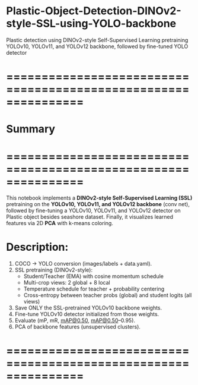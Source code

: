 # Plastic-Object-Detection-DINOv2-style-SSL-using-YOLO-backbone
Plastic detection using DINOv2-style Self-Supervised Learning pretraining YOLOv10, YOLOv11, and YOLOv12 backbone, followed by fine-tuned YOLO detector

# ===============================================================
# Summary
# ===============================================================
This notebook implements a **DINOv2-style Self-Supervised Learning (SSL)** pretraining on the **YOLOv10, YOLOv11, and YOLOv12 backbone** (conv net), followed by fine-tuning a YOLOv10, YOLOv11, and YOLOv12 detector on Plastic object besides seashore dataset. Finally, it visualizes learned features via 2D **PCA** with k-means coloring.

# Description:
   1) COCO → YOLO conversion (images/labels + data.yaml).
   2) SSL pretraining (DINOv2-style):
       - Student/Teacher (EMA) with cosine momentum schedule
       - Multi-crop views: 2 global + 8 local
       - Temperature schedule for teacher + probability centering
       - Cross-entropy between teacher probs (global) and student logits (all views)
   3) Save ONLY the SSL-pretrained YOLOv10 backbone weights.
   4) Fine-tune YOLOv10 detector initialized from those weights.
   5) Evaluate (mP, mR, mAP@0.50, mAP@0.50–0.95).
   6) PCA of backbone features (unsupervised clusters).
# ===============================================================
